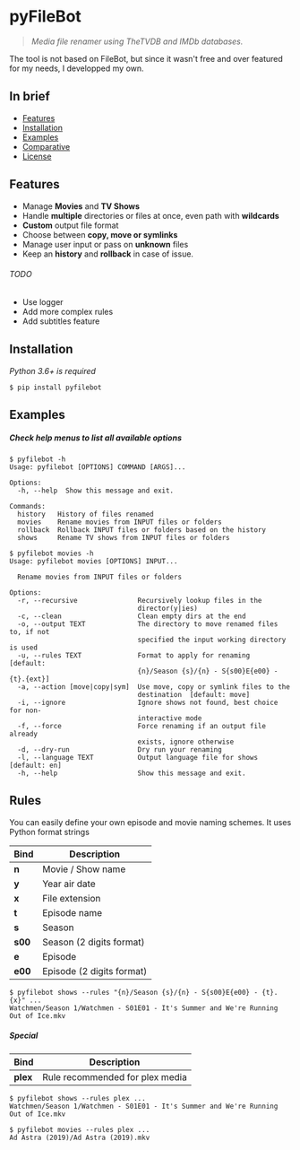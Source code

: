 # pyFileBot

> *Media file renamer using TheTVDB and IMDb databases.*


The tool is not based on  FileBot, but since it wasn't free and over featured for my needs, I developped my own. 


## In brief

- [Features](#features)
- [Installation](#installation)
- [Examples](#examples)
- [Comparative](#comparative)
- [License](#license)



## Features

- Manage **Movies** and **TV Shows**
- Handle **multiple** directories or files at once, even path with **wildcards**
- **Custom** output file format
- Choose between **copy, move or symlinks**
- Manage user input or pass on **unknown** files
- Keep an **history** and **rollback** in case of issue.

###### TODO

- Use logger
- Add more complex rules
- Add subtitles feature


## Installation

*Python 3.6+ is required*
```text
$ pip install pyfilebot
```

## Examples

##### Check help menus to list all available options


```text
$ pyfilebot -h
Usage: pyfilebot [OPTIONS] COMMAND [ARGS]...

Options:
  -h, --help  Show this message and exit.

Commands:
  history   History of files renamed
  movies    Rename movies from INPUT files or folders
  rollback  Rollback INPUT files or folders based on the history
  shows     Rename TV shows from INPUT files or folders
```

```text
$ pyfilebot movies -h
Usage: pyfilebot movies [OPTIONS] INPUT...

  Rename movies from INPUT files or folders

Options:
  -r, --recursive               Recursively lookup files in the
                                director(y|ies)
  -c, --clean                   Clean empty dirs at the end
  -o, --output TEXT             The directory to move renamed files to, if not
                                specified the input working directory is used
  -u, --rules TEXT              Format to apply for renaming  [default:
                                {n}/Season {s}/{n} - S{s00}E{e00} - {t}.{ext}]
  -a, --action [move|copy|sym]  Use move, copy or symlink files to the
                                destination  [default: move]
  -i, --ignore                  Ignore shows not found, best choice for non-
                                interactive mode
  -f, --force                   Force renaming if an output file already
                                exists, ignore otherwise
  -d, --dry-run                 Dry run your renaming
  -l, --language TEXT           Output language file for shows  [default: en]
  -h, --help                    Show this message and exit.
```

## Rules

You can easily define your own episode and movie naming schemes. It uses Python format strings

| Bind  | Description  |
|-------|------------------|
| **n** | Movie / Show name |   
| **y** | Year air date |  
| **x** | File extension  |   
| **t** | Episode name |   
| **s** | Season  |   
| **s00** | Season (2 digits format)  |   
| **e** | Episode  |   
| **e00** | Episode (2 digits format)  |   


```text
$ pyfilebot shows --rules "{n}/Season {s}/{n} - S{s00}E{e00} - {t}.{x}" ...
Watchmen/Season 1/Watchmen - S01E01 - It's Summer and We're Running Out of Ice.mkv
```

##### Special

| Bind  | Description  |
|-------|------------------|
| **plex** | Rule recommended for plex media |   
```text
$ pyfilebot shows --rules plex ...
Watchmen/Season 1/Watchmen - S01E01 - It's Summer and We're Running Out of Ice.mkv

$ pyfilebot movies --rules plex ...
Ad Astra (2019)/Ad Astra (2019).mkv
```

